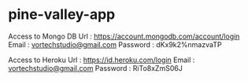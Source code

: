 ﻿# pine-valley-app
Access to Mongo DB
Url : https://account.mongodb.com/account/login
Email : vortechstudio@gmail.com
Password : dKx9k2%nmazvaTP

Access to Heroku
Url : https://id.heroku.com/login
Email : vortechstudio@gmail.com
Password : RiTo8xZmS06J
